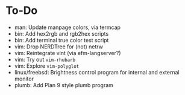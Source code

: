 # To-Do

- man: Update manpage colors, via termcap
- bin: Add hex2rgb and rgb2hex scripts
- bin: Add terminal true color test script
- vim: Drop NERDTree for (not) netrw
- vim: Reintegrate vint (via efm-langserver?)
- vim: Try out `vim-rhubarb`
- vim: Explore `vim-polyglot`
- linux/freebsd: Brightness control program for internal and external monitor
- plumb: Add Plan 9 style plumb program
